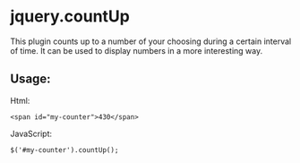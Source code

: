 # jquery.countUp
This plugin counts up to a number of your choosing during a certain interval of time. It can be used to display numbers in a more interesting way.

## Usage:
Html:

    <span id="my-counter">430</span>

JavaScript:

    $('#my-counter').countUp();
	
